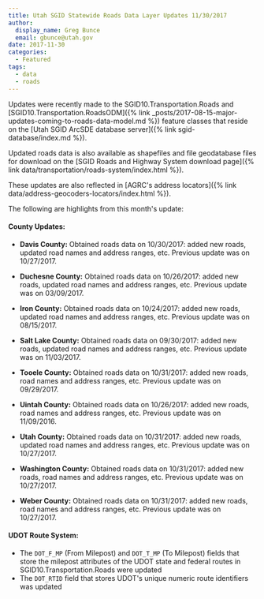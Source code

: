 ```yaml
---
title: Utah SGID Statewide Roads Data Layer Updates 11/30/2017
author:
  display_name: Greg Bunce
  email: gbunce@utah.gov
date: 2017-11-30
categories:
  - Featured
tags:
  - data
  - roads
---
```


Updates were recently made to the SGID10.Transportation.Roads and [SGID10.Transportation.RoadsODM]({% link _posts/2017-08-15-major-updates-coming-to-roads-data-model.md %}) feature classes that reside on the [Utah SGID ArcSDE database server]({% link sgid-database/index.md %}).

Updated roads data is also available as shapefiles and file geodatabase files for download on the [SGID Roads and Highway System download page]({% link data/transportation/roads-system/index.html %}).

These updates are also reflected in [AGRC's address locators]({% link data/address-geocoders-locators/index.html %}).


The following are highlights from this month's update:

#### County Updates:

- **Davis County:** Obtained roads data on 10/30/2017: added new roads, updated road names and address ranges, etc. Previous update was on 10/27/2017.

- **Duchesne County:** Obtained roads data on 10/26/2017: added new roads, updated road names and address ranges, etc. Previous update was on 03/09/2017.

- **Iron County:** Obtained roads data on 10/24/2017: added new roads, updated road names and address ranges, etc. Previous update was on 08/15/2017.

- **Salt Lake County:** Obtained roads data on 09/30/2017: added new roads, updated road names and address ranges, etc. Previous update was on 11/03/2017.

- **Tooele County:** Obtained roads data on 10/31/2017: added new roads, road names and address ranges, etc. Previous update was on 09/29/2017.

- **Uintah County:** Obtained roads data on 10/26/2017: added new roads, road names and address ranges, etc. Previous update was on 11/09/2016.

- **Utah County:** Obtained roads data on 10/31/2017: added new roads, updated road names and address ranges, etc. Previous update was on 10/27/2017.

- **Washington County:** Obtained roads data on 10/31/2017: added new roads, road names and address ranges, etc. Previous update was on 10/27/2017.

- **Weber County:** Obtained roads data on 10/31/2017: added new roads, road names and address ranges, etc. Previous update was on 10/27/2017.

#### UDOT Route System:

- The `DOT_F_MP` (From Milepost) and `DOT_T_MP` (To Milepost) fields that store the milepost attributes of the UDOT state and federal routes in SGID10.Transportation.Roads were updated
- The `DOT_RTID` field that stores UDOT's unique numeric route identifiers was updated
